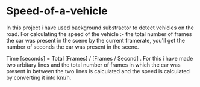 # Speed-of-a-vehicle
In this project i have used background substractor to detect vehicles on the road.
For calculating the speed of the vehicle :-
      the total number of frames the car was present in the scene by the current framerate, you'll get the number of seconds the car was present in the scene.

Time [seconds] = Total [Frames] / [Frames / Second] .
For this i have made two arbitary lines and the total number of frames in which the car was present in between the two lines is calculated 
and the speed is calculated by converting it into km/h.

